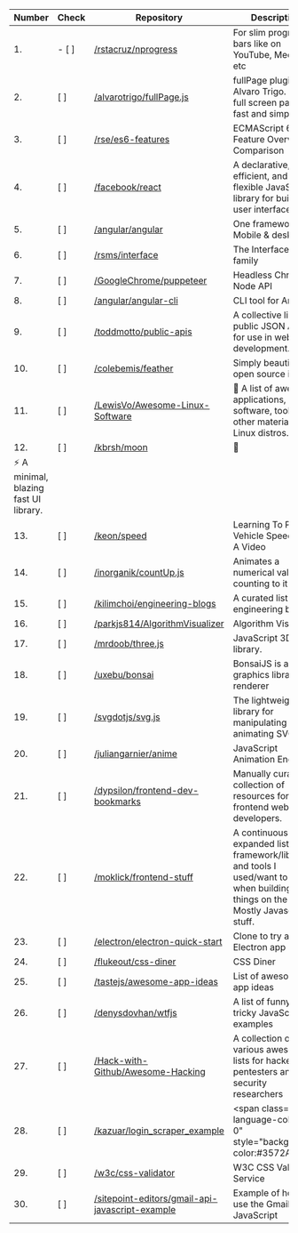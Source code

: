 Number | Check | Repository | Description |
----- | ----- | ----- | -----|
| 1. | - [ ] | [/rstacruz/nprogress](https://github.com/rstacruz/nprogress) | For slim progress bars like on YouTube, Medium, etc | 
| 2. | [ ] | [/alvarotrigo/fullPage.js](https://github.com/alvarotrigo/fullPage.js) | fullPage plugin by Alvaro Trigo. Create full screen pages fast and simple | 
| 3. | [ ] | [/rse/es6-features](https://github.com/rse/es6-features) | ECMAScript 6: Feature Overview &amp; Comparison | 
| 4. | [ ] | [/facebook/react](https://github.com/facebook/react) | A declarative, efficient, and flexible JavaScript library for building user interfaces. | 
| 5. | [ ] | [/angular/angular](https://github.com/angular/angular) | One framework. Mobile &amp; desktop. | 
| 6. | [ ] | [/rsms/interface](https://github.com/rsms/interface) | The Interface font family | 
| 7. | [ ] | [/GoogleChrome/puppeteer](https://github.com/GoogleChrome/puppeteer) | Headless Chrome Node API | 
| 8. | [ ] | [/angular/angular-cli](https://github.com/angular/angular-cli) | CLI tool for Angular | 
| 9. | [ ] | [/toddmotto/public-apis](https://github.com/toddmotto/public-apis) | A collective list of public JSON APIs for use in web development. | 
| 10. | [ ] | [/colebemis/feather](https://github.com/colebemis/feather) | Simply beautiful open source icons | 
| 11. | [ ] | [/LewisVo/Awesome-Linux-Software](https://github.com/LewisVo/Awesome-Linux-Software) | <g-emoji alias="penguin" fallback-src="https://assets-cdn.github.com/images/icons/emoji/unicode/1f427.png"  >🐧</g-emoji> A list of awesome applications, software, tools and other materials for Linux distros. | 
| 12. | [ ] | [/kbrsh/moon](https://github.com/kbrsh/moon) | <g-emoji alias="crescent_moon" fallback-src="https://assets-cdn.github.com/images/icons/emoji/unicode/1f319.png"  >🌙</g-emoji>
                                    <g-emoji alias="zap" fallback-src="https://assets-cdn.github.com/images/icons/emoji/unicode/26a1.png"  >⚡️</g-emoji> A minimal, blazing fast UI library. | 
| 13. | [ ] | [/keon/speed](https://github.com/keon/speed) | Learning To Predict Vehicle Speed From A Video | 
| 14. | [ ] | [/inorganik/countUp.js](https://github.com/inorganik/countUp.js) | Animates a numerical value by counting to it | 
| 15. | [ ] | [/kilimchoi/engineering-blogs](https://github.com/kilimchoi/engineering-blogs) | A curated list of engineering blogs | 
| 16. | [ ] | [/parkjs814/AlgorithmVisualizer](https://github.com/parkjs814/AlgorithmVisualizer) | Algorithm Visualizer | 
| 17. | [ ] | [/mrdoob/three.js](https://github.com/mrdoob/three.js) | JavaScript 3D library. | 
| 18. | [ ] | [/uxebu/bonsai](https://github.com/uxebu/bonsai) | BonsaiJS is a graphics library and renderer | 
| 19. | [ ] | [/svgdotjs/svg.js](https://github.com/svgdotjs/svg.js) | The lightweight library for manipulating and animating SVG | 
| 20. | [ ] | [/juliangarnier/anime](https://github.com/juliangarnier/anime) | JavaScript Animation Engine | 
| 21. | [ ] | [/dypsilon/frontend-dev-bookmarks](https://github.com/dypsilon/frontend-dev-bookmarks) | Manually curated collection of resources for frontend web developers. | 
| 22. | [ ] | [/moklick/frontend-stuff](https://github.com/moklick/frontend-stuff) | A continuously expanded list of framework/libraries and tools I used/want to use when building things on the web. Mostly Javascript stuff. | 
| 23. | [ ] | [/electron/electron-quick-start](https://github.com/electron/electron-quick-start) | Clone to try a simple Electron app | 
| 24. | [ ] | [/flukeout/css-diner](https://github.com/flukeout/css-diner) | CSS Diner | 
| 25. | [ ] | [/tastejs/awesome-app-ideas](https://github.com/tastejs/awesome-app-ideas) | List of awesome app ideas | 
| 26. | [ ] | [/denysdovhan/wtfjs](https://github.com/denysdovhan/wtfjs) | A list of funny and tricky JavaScript examples | 
| 27. | [ ] | [/Hack-with-Github/Awesome-Hacking](https://github.com/Hack-with-Github/Awesome-Hacking) | A collection of various awesome lists for hackers, pentesters and security researchers | 
| 28. | [ ] | [/kazuar/login_scraper_example](https://github.com/kazuar/login_scraper_example) | <span class="repo-language-color ml-0" style="background-color:#3572A5; | 
| 29. | [ ] | [/w3c/css-validator](https://github.com/w3c/css-validator) | W3C CSS Validation Service | 
| 30. | [ ] | [/sitepoint-editors/gmail-api-javascript-example](https://github.com/sitepoint-editors/gmail-api-javascript-example) | Example of how to use the Gmail API in JavaScript | 
